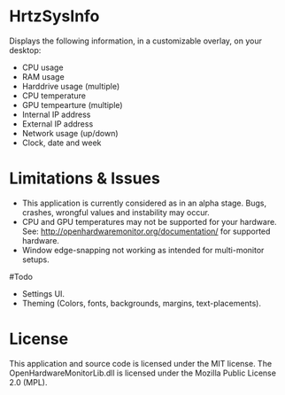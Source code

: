 # HrtzSysInfo
Displays the following information, in a customizable overlay, on your desktop:
- CPU usage
- RAM usage
- Harddrive usage (multiple)
- CPU temperature
- GPU tempearture (multiple)
- Internal IP address
- External IP address
- Network usage (up/down)
- Clock, date and week 

# Limitations & Issues
- This application is currently considered as in an alpha stage. Bugs, crashes, wrongful values and instability may occur.
- CPU and GPU temperatures may not be supported for your hardware. See: http://openhardwaremonitor.org/documentation/ for supported hardware.
- Window edge-snapping not working as intended for multi-monitor setups.
 
#Todo
- Settings UI.
- Theming (Colors, fonts, backgrounds, margins, text-placements).

# License
This application and source code is licensed under the MIT license.
The OpenHardwareMonitorLib.dll is licensed under the Mozilla Public License 2.0 (MPL).
